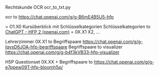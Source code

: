 Rechtskunde OCR
ocr_to_txt.py

ocr to https://chat.openai.com/g/g-B6mE4B5U5-hfp

= O1.X0 Kursüberblick mit Schlüsselkategorien
		Schlüsselkategorien to [ChatGPT - HFP 2 (openai.com)](https://chat.openai.com/g/g-lN7vQHLqN-hfp-2)
		= 0X.X1 X2, ...

Lehrerzimmer
0X.X1 to Begriffspaare https://chat.openai.com/g/g-IqyxD6JOA-hfp-begriffspaare
	Begriffspaare to visualizer https://chat.openai.com/g/g-b4f3kVB33-hfp-visualizer

H5P Questionset
0X.XX + Begriffspaare to https://chat.openai.com/g/g-e7ppew09T-hfp-bloomh5p/


